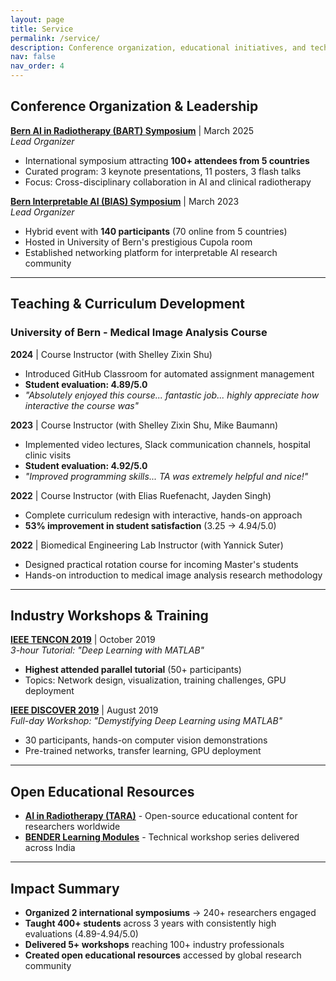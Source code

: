 ```yaml
---
layout: page
title: Service
permalink: /service/
description: Conference organization, educational initiatives, and technical mentorship.
nav: false
nav_order: 4
---
```


## Conference Organization & Leadership

**[Bern AI in Radiotherapy (BART) Symposium](https://amithjkamath.github.io/bart25)** | March 2025  
*Lead Organizer*
- International symposium attracting **100+ attendees from 5 countries**
- Curated program: 3 keynote presentations, 11 posters, 3 flash talks
- Focus: Cross-disciplinary collaboration in AI and clinical radiotherapy

**[Bern Interpretable AI (BIAS) Symposium](https://amithjkamath.github.io/bias23)** | March 2023  
*Lead Organizer*
- Hybrid event with **140 participants** (70 online from 5 countries)
- Hosted in University of Bern's prestigious Cupola room
- Established networking platform for interpretable AI research community

---

## Teaching & Curriculum Development

### University of Bern - Medical Image Analysis Course

**2024** | Course Instructor (with Shelley Zixin Shu)
- Introduced GitHub Classroom for automated assignment management
- **Student evaluation: 4.89/5.0**
- *"Absolutely enjoyed this course... fantastic job... highly appreciate how interactive the course was"*

**2023** | Course Instructor (with Shelley Zixin Shu, Mike Baumann)
- Implemented video lectures, Slack communication channels, hospital clinic visits
- **Student evaluation: 4.92/5.0**
- *"Improved programming skills... TA was extremely helpful and nice!"*

**2022** | Course Instructor (with Elias Ruefenacht, Jayden Singh)
- Complete curriculum redesign with interactive, hands-on approach
- **53% improvement in student satisfaction** (3.25 → 4.94/5.0)

**2022** | Biomedical Engineering Lab Instructor (with Yannick Suter)
- Designed practical rotation course for incoming Master's students
- Hands-on introduction to medical image analysis research methodology

---

## Industry Workshops & Training

**[IEEE TENCON 2019](https://www.tencon2019.org/tutorial.html)** | October 2019  
*3-hour Tutorial: "Deep Learning with MATLAB"*
- **Highest attended parallel tutorial** (50+ participants)
- Topics: Network design, visualization, training challenges, GPU deployment

**[IEEE DISCOVER 2019](https://2019.ieee-discover.org/?q=article/pre-conference-tutorialsworkshops)** | August 2019  
*Full-day Workshop: "Demystifying Deep Learning using MATLAB"*
- 30 participants, hands-on computer vision demonstrations
- Pre-trained networks, transfer learning, GPU deployment

---

## Open Educational Resources

- **[AI in Radiotherapy (TARA)](https://github.com/amithjkamath/tara)** - Open-source educational content for researchers worldwide
- **[BENDER Learning Modules](https://youtube.com/playlist?list=PLo8azKzU7Iq8IHJ5PW8DAk-yaO8i4lBP_)** - Technical workshop series delivered across India

---

## Impact Summary

- **Organized 2 international symposiums** → 240+ researchers engaged
- **Taught 400+ students** across 3 years with consistently high evaluations (4.89-4.94/5.0)
- **Delivered 5+ workshops** reaching 100+ industry professionals
- **Created open educational resources** accessed by global research community
